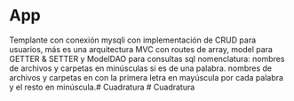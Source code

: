 # App
Templante con conexión mysqli con implementación de CRUD para usuarios,
más es una arquitectura MVC con routes de array, model para GETTER & SETTER y ModelDAO para consultas sql
nomenclatura:
nombres de archivos y carpetas en minúsculas si es de una palabra.
nombres de archivos y carpetas en con la primera letra en mayúscula por cada palabra y el resto en minúscula.#   C u a d r a t u r a  
 #   C u a d r a t u r a  
 
